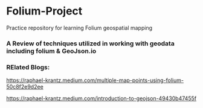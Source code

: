# Folium-Project
Practice repository for learning Folium geospatial mapping

### A Review of techniques utilized in working with geodata including folium & GeoJson.io


### RElated Blogs:
https://raphael-krantz.medium.com/multiple-map-points-using-folium-50c8f2e9d2ee

https://raphael-krantz.medium.com/introduction-to-geojson-49430b47455f
